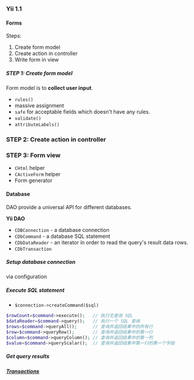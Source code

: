 ### Yii 1.1

#### Forms

Steps:

1. Create form model
2. Create action in controller
3. Write form in view

##### STEP 1: Create form model

Form model is to **collect user input**.

* `rules()`
* massive assignment
* `safe` for acceptable fields which doesn't have any rules.
* `validate()`
* `attributeLabels()`

### STEP 2: Create action in controller

### STEP 3: Form view

* `CHtml` helper
* `CActiveForm` helper
* Form generator

#### Database

DAO provide a universal API for different databases.

**Yii DAO**

* `CDBConnection` - a database connection
* `CDbCommand` - a database SQL statement
* `CDbDataReader` - an iterator in order to read the query's result data rows.
* `CDbTransaction`

##### Setup database connection

via configuration

##### Execute SQL statement

* `$connection->createCommand($sql)`

```php
$rowCount=$command->execute();   // 执行无查询 SQL
$dataReader=$command->query();   // 执行一个 SQL 查询
$rows=$command->queryAll();      // 查询并返回结果中的所有行
$row=$command->queryRow();       // 查询并返回结果中的第一行
$column=$command->queryColumn(); // 查询并返回结果中的第一列
$value=$command->queryScalar();  // 查询并返回结果中第一行的第一个字段
```

##### Get query results

##### [Transactions](http://www.yiiframework.com/doc/guide/1.1/zh_cn/database.dao#sec-5)

